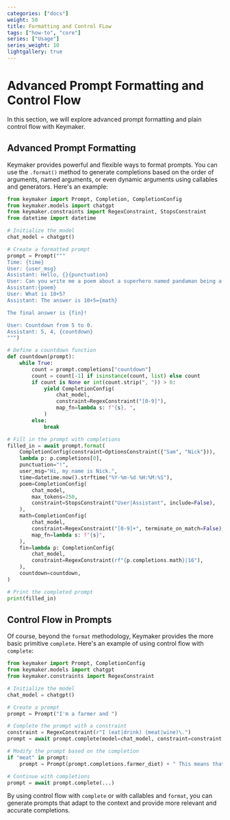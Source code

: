 ```yaml
---
categories: ["docs"]
weight: 50
title: Formatting and Control FLow
tags: ["how-to", "core"]
series: ["Usage"]
series_weight: 10
lightgallery: true
---
```


# Advanced Prompt Formatting and Control Flow

In this section, we will explore advanced prompt formatting and plain control flow with Keymaker.

## Advanced Prompt Formatting

Keymaker provides powerful and flexible ways to format prompts. You can use the `.format()` method to generate completions based on the order of arguments, named arguments, or even dynamic arguments using callables and generators. Here's an example:

```python
from keymaker import Prompt, Completion, CompletionConfig
from keymaker.models import chatgpt
from keymaker.constraints import RegexConstraint, StopsConstraint
from datetime import datetime

# Initialize the model
chat_model = chatgpt()

# Create a formatted prompt
prompt = Prompt("""
Time: {time}
User: {user_msg}
Assistant: Hello, {}{punctuation}
User: Can you write me a poem about a superhero named pandaman being a friend to {}?
Assistant:{poem}
User: What is 10+5?
Assistant: The answer is 10+5={math}

The final answer is {fin}!

User: Countdown from 5 to 0.
Assistant: 5, 4, {countdown}
""")

# Define a countdown function
def countdown(prompt):
    while True:
        count = prompt.completions["countdown"]
        count = count[-1] if isinstance(count, list) else count
        if count is None or int(count.strip(", ")) > 0:
            yield CompletionConfig(
                chat_model,
                constraint=RegexConstraint("[0-9]"),
                map_fn=lambda s: f"{s}, ",
            )
        else:
            break

# Fill in the prompt with completions
filled_in = await prompt.format(
    CompletionConfig(constraint=OptionsConstraint({"Sam", "Nick"})),
    lambda p: p.completions[0],
    punctuation="!",
    user_msg="Hi, my name is Nick.",
    time=datetime.now().strftime("%Y-%m-%d %H:%M:%S"),
    poem=CompletionConfig(
        chat_model,
        max_tokens=250,
        constraint=StopsConstraint("User|Assistant", include=False),
    ),
    math=CompletionConfig(
        chat_model,
        constraint=RegexConstraint("[0-9]+", terminate_on_match=False),
        map_fn=lambda s: f"{s}",
    ),
    fin=lambda p: CompletionConfig(
        chat_model,
        constraint=RegexConstraint(rf"{p.completions.math}|16"),
    ),
    countdown=countdown,
)

# Print the completed prompt
print(filled_in)
```

## Control Flow in Prompts

Of course, beyond the `format` methodology, Keymaker provides the more basic primitive `complete`. Here's an example of using control flow with `complete`:

```python
from keymaker import Prompt, CompletionConfig
from keymaker.models import chatgpt
from keymaker.constraints import RegexConstraint

# Initialize the model
chat_model = chatgpt()

# Create a prompt
prompt = Prompt("I'm a farmer and ")

# Complete the prompt with a constraint
constraint = RegexConstraint(r"I (eat|drink) (meat|wine)\.")
prompt = await prompt.complete(model=chat_model, constraint=constraint, name="farmer_diet")

# Modify the prompt based on the completion
if "meat" in prompt:
    prompt = Prompt(prompt.completions.farmer_diet) + " This means that"

# Continue with completions
prompt = await prompt.complete(...)
```

By using control flow with `complete` or with callables and `format`, you can generate prompts that adapt to the context and provide more relevant and accurate completions.